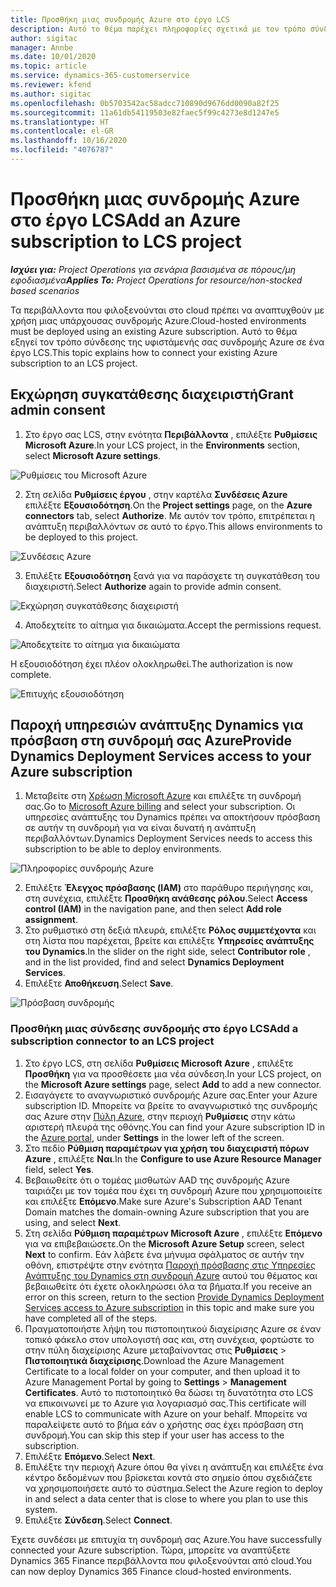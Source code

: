 ```yaml
---
title: Προσθήκη μιας συνδρομής Azure στο έργο LCS
description: Αυτό το θέμα παρέχει πληροφορίες σχετικά με τον τρόπο σύνδεσης της συνδρομής σας Azure σε ένα έργο LCS.
author: sigitac
manager: Annbe
ms.date: 10/01/2020
ms.topic: article
ms.service: dynamics-365-customerservice
ms.reviewer: kfend
ms.author: sigitac
ms.openlocfilehash: 0b5703542ac58adcc710890d9676dd0090a82f25
ms.sourcegitcommit: 11a61db54119503e82faec5f99c4273e8d1247e5
ms.translationtype: HT
ms.contentlocale: el-GR
ms.lasthandoff: 10/16/2020
ms.locfileid: "4076787"
---
```

# <a name="add-an-azure-subscription-to-lcs-project"></a><span data-ttu-id="9c7bb-103">Προσθήκη μιας συνδρομής Azure στο έργο LCS</span><span class="sxs-lookup"><span data-stu-id="9c7bb-103">Add an Azure subscription to LCS project</span></span>

<span data-ttu-id="9c7bb-104">_**Ισχύει για:** Project Operations για σενάρια βασισμένα σε πόρους/μη εφοδιασμένα_</span><span class="sxs-lookup"><span data-stu-id="9c7bb-104">_**Applies To:** Project Operations for resource/non-stocked based scenarios_</span></span>

<span data-ttu-id="9c7bb-105">Τα περιβάλλοντα που φιλοξενούνται στο cloud πρέπει να αναπτυχθούν με χρήση μιας υπάρχουσας συνδρομής Azure.</span><span class="sxs-lookup"><span data-stu-id="9c7bb-105">Cloud-hosted environments must be deployed using an existing Azure subscription.</span></span> <span data-ttu-id="9c7bb-106">Αυτό το θέμα εξηγεί τον τρόπο σύνδεσης της υφιστάμενής σας συνδρομής Azure σε ένα έργο LCS.</span><span class="sxs-lookup"><span data-stu-id="9c7bb-106">This topic explains how to connect your existing Azure subscription to an LCS project.</span></span> 

## <a name="grant-admin-consent"></a><span data-ttu-id="9c7bb-107">Εκχώρηση συγκατάθεσης διαχειριστή</span><span class="sxs-lookup"><span data-stu-id="9c7bb-107">Grant admin consent</span></span>

1. <span data-ttu-id="9c7bb-108">Στο έργο σας LCS, στην ενότητα **Περιβάλλοντα** , επιλέξτε **Ρυθμίσεις Microsoft Azure**.</span><span class="sxs-lookup"><span data-stu-id="9c7bb-108">In your LCS project, in the **Environments** section, select **Microsoft Azure settings**.</span></span>

![Ρυθμίσεις του Microsoft Azure](./media/1MicrosoftAzureSettings.png)

2. <span data-ttu-id="9c7bb-110">Στη σελίδα **Ρυθμίσεις έργου** , στην καρτέλα **Συνδέσεις Azure** επιλέξτε **Εξουσιοδότηση**.</span><span class="sxs-lookup"><span data-stu-id="9c7bb-110">On the **Project settings** page, on the **Azure connectors** tab, select **Authorize**.</span></span> <span data-ttu-id="9c7bb-111">Με αυτόν τον τρόπο, επιτρέπεται η ανάπτυξη περιβαλλόντων σε αυτό το έργο.</span><span class="sxs-lookup"><span data-stu-id="9c7bb-111">This allows environments to be deployed to this project.</span></span>

![Συνδέσεις Azure](./media/2AzureConnectors.png)

3. <span data-ttu-id="9c7bb-113">Επιλέξτε **Εξουσιοδότηση** ξανά για να παράσχετε τη συγκατάθεση του διαχειριστή.</span><span class="sxs-lookup"><span data-stu-id="9c7bb-113">Select **Authorize** again to provide admin consent.</span></span>

![Εκχώρηση συγκατάθεσης διαχειριστή](./media/3GrantAdminConsent.png)

4. <span data-ttu-id="9c7bb-115">Αποδεχτείτε το αίτημα για δικαιώματα.</span><span class="sxs-lookup"><span data-stu-id="9c7bb-115">Accept the permissions request.</span></span>

![Αποδεχτείτε το αίτημα για δικαιώματα](./media/4AcceptPermissionRequest.png)

<span data-ttu-id="9c7bb-117">Η εξουσιοδότηση έχει πλέον ολοκληρωθεί.</span><span class="sxs-lookup"><span data-stu-id="9c7bb-117">The authorization is now complete.</span></span> 

![Επιτυχής εξουσιοδότηση](./media/5AuthorizationComplete.png)

## <a name="provide-dynamics-deployment-services-access-to-your-azure-subscription"></a><a name="provide"></a><span data-ttu-id="9c7bb-119">Παροχή υπηρεσιών ανάπτυξης Dynamics για πρόσβαση στη συνδρομή σας Azure</span><span class="sxs-lookup"><span data-stu-id="9c7bb-119">Provide Dynamics Deployment Services access to your Azure subscription</span></span>

1. <span data-ttu-id="9c7bb-120">Μεταβείτε στη [Χρέωση Microsoft Azure](https://portal.azure.com/#blade/Microsoft\_Azure\_Billing/SubscriptionsBlade) και επιλέξτε τη συνδρομή σας.</span><span class="sxs-lookup"><span data-stu-id="9c7bb-120">Go to [Microsoft Azure billing](https://portal.azure.com/#blade/Microsoft\_Azure\_Billing/SubscriptionsBlade) and select your subscription.</span></span> <span data-ttu-id="9c7bb-121">Οι υπηρεσίες ανάπτυξης του Dynamics πρέπει να αποκτήσουν πρόσβαση σε αυτήν τη συνδρομή για να είναι δυνατή η ανάπτυξη περιβαλλόντων.</span><span class="sxs-lookup"><span data-stu-id="9c7bb-121">Dynamics Deployment Services needs to access this subscription to be able to deploy environments.</span></span>

![Πληροφορίες συνδρομής Azure](./media/6AzureSubscription.png)

2. <span data-ttu-id="9c7bb-123">Επιλέξτε **Έλεγχος πρόσβασης (IAM)** στο παράθυρο περιήγησης και, στη συνέχεια, επιλέξτε **Προσθήκη ανάθεσης ρόλου**.</span><span class="sxs-lookup"><span data-stu-id="9c7bb-123">Select **Access control (IAM)** in the navigation pane, and then select **Add role assignment**.</span></span>
3. <span data-ttu-id="9c7bb-124">Στο ρυθμιστικό στη δεξιά πλευρά, επιλέξτε **Ρόλος συμμετέχοντα** και στη λίστα που παρέχεται, βρείτε και επιλέξτε **Υπηρεσίες ανάπτυξης του Dynamics**.</span><span class="sxs-lookup"><span data-stu-id="9c7bb-124">In the slider on the right side, select **Contributor role** , and in the list provided, find and select **Dynamics Deployment Services**.</span></span> 
4. <span data-ttu-id="9c7bb-125">Επιλέξτε **Αποθήκευση**.</span><span class="sxs-lookup"><span data-stu-id="9c7bb-125">Select **Save**.</span></span>

![Πρόσβαση συνδρομής](./media/7SubscriptionAccess.png)

### <a name="add-a-subscription-connector-to-an-lcs-project"></a><span data-ttu-id="9c7bb-127">Προσθήκη μιας σύνδεσης συνδρομής στο έργο LCS</span><span class="sxs-lookup"><span data-stu-id="9c7bb-127">Add a subscription connector to an LCS project</span></span>

1. <span data-ttu-id="9c7bb-128">Στο έργο LCS, στη σελίδα **Ρυθμίσεις Microsoft Azure** , επιλέξτε **Προσθήκη** για να προσθέσετε μια νέα σύνδεση.</span><span class="sxs-lookup"><span data-stu-id="9c7bb-128">In your LCS project, on the **Microsoft Azure settings** page, select **Add** to add a new connector.</span></span>
2. <span data-ttu-id="9c7bb-129">Εισαγάγετε το αναγνωριστικό συνδρομής Azure σας.</span><span class="sxs-lookup"><span data-stu-id="9c7bb-129">Enter your Azure subscription ID.</span></span> <span data-ttu-id="9c7bb-130">Μπορείτε να βρείτε το αναγνωριστικό της συνδρομής σας Azure στην [Πύλη Azure](https://ms.portal.azure.com/), στην περιοχή **Ρυθμίσεις** στην κάτω αριστερή πλευρά της οθόνης.</span><span class="sxs-lookup"><span data-stu-id="9c7bb-130">You can find your Azure subscription ID in the [Azure portal](https://ms.portal.azure.com/), under  **Settings**  in the lower left of the screen.</span></span>
3. <span data-ttu-id="9c7bb-131">Στο πεδίο **Ρύθμιση παραμέτρων για χρήση του διαχειριστή πόρων Azure** , επιλέξτε **Ναι**.</span><span class="sxs-lookup"><span data-stu-id="9c7bb-131">In the **Configure to use Azure Resource Manager** field, select **Yes**.</span></span>
4. <span data-ttu-id="9c7bb-132">Βεβαιωθείτε ότι ο τομέας μισθωτών AAD της συνδρομής Azure ταιριάζει με τον τομέα που έχει τη συνδρομή Azure που χρησιμοποιείτε και επιλέξτε **Επόμενο**.</span><span class="sxs-lookup"><span data-stu-id="9c7bb-132">Make sure Azure's Subscription AAD Tenant Domain matches the domain-owning Azure subscription that you are using, and select **Next**.</span></span>
5. <span data-ttu-id="9c7bb-133">Στη σελίδα **Ρύθμιση παραμέτρων Microsoft Azure** , επιλέξτε **Επόμενο** για να επιβεβαιώσετε.</span><span class="sxs-lookup"><span data-stu-id="9c7bb-133">On the **Microsoft Azure Setup** screen, select **Next** to confirm.</span></span> <span data-ttu-id="9c7bb-134">Εάν λάβετε ένα μήνυμα σφάλματος σε αυτήν την οθόνη, επιστρέψτε στην ενότητα [Παροχή πρόσβασης στις Υπηρεσίες Ανάπτυξης του Dynamics στη συνδρομή Azure](#provide) αυτού του θέματος και βεβαιωθείτε ότι έχετε ολοκληρώσει όλα τα βήματα.</span><span class="sxs-lookup"><span data-stu-id="9c7bb-134">If you receive an error on this screen, return to the section [Provide Dynamics Deployment Services access to Azure subscription](#provide) in this topic and make sure you have completed all of the steps.</span></span>
6. <span data-ttu-id="9c7bb-135">Πραγματοποιήστε λήψη του πιστοποιητικού διαχείρισης Azure σε έναν τοπικό φάκελο στον υπολογιστή σας και, στη συνέχεια, φορτώστε το στην πύλη διαχείρισης Azure μεταβαίνοντας στις **Ρυθμίσεις** > **Πιστοποιητικά διαχείρισης**.</span><span class="sxs-lookup"><span data-stu-id="9c7bb-135">Download the Azure Management Certificate to a local folder on your computer, and then upload it to Azure Management Portal by going to **Settings** > **Management Certificates**.</span></span> <span data-ttu-id="9c7bb-136">Αυτό το πιστοποιητικό θα δώσει τη δυνατότητα στο LCS να επικοινωνεί με το Azure για λογαριασμό σας.</span><span class="sxs-lookup"><span data-stu-id="9c7bb-136">This certificate will enable LCS to communicate with Azure on your behalf.</span></span> <span data-ttu-id="9c7bb-137">Μπορείτε να παραλείψετε αυτό το βήμα εάν ο χρήστης σας έχει πρόσβαση στη συνδρομή.</span><span class="sxs-lookup"><span data-stu-id="9c7bb-137">You can skip this step if your user has access to the subscription.</span></span>
7. <span data-ttu-id="9c7bb-138">Επιλέξτε **Επόμενο**.</span><span class="sxs-lookup"><span data-stu-id="9c7bb-138">Select  **Next**.</span></span>
8. <span data-ttu-id="9c7bb-139">Επιλέξτε την περιοχή Azure όπου θα γίνει η ανάπτυξη και επιλέξτε ένα κέντρο δεδομένων που βρίσκεται κοντά στο σημείο όπου σχεδιάζετε να χρησιμοποιήσετε αυτό το σύστημα.</span><span class="sxs-lookup"><span data-stu-id="9c7bb-139">Select the Azure region to deploy in and select a data center that is close to where you plan to use this system.</span></span>
9.  <span data-ttu-id="9c7bb-140">Επιλέξτε **Σύνδεση**.</span><span class="sxs-lookup"><span data-stu-id="9c7bb-140">Select  **Connect**.</span></span>

<span data-ttu-id="9c7bb-141">Έχετε συνδέσει με επιτυχία τη συνδρομή σας Azure.</span><span class="sxs-lookup"><span data-stu-id="9c7bb-141">You have successfully connected your Azure subscription.</span></span> <span data-ttu-id="9c7bb-142">Τώρα, μπορείτε να αναπτύξετε Dynamics 365 Finance περιβάλλοντα που φιλοξενούνται από cloud.</span><span class="sxs-lookup"><span data-stu-id="9c7bb-142">You can now deploy Dynamics 365 Finance cloud-hosted environments.</span></span>


